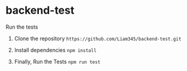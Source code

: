 # backend-test

Run the tests
1. Clone the repository 
`https://github.com/Liam345/backend-test.git`

2. Install dependencies
`npm install`

3. Finally, Run the Tests
`npm run test`
